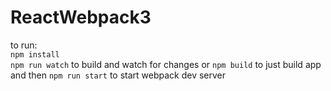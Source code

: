 # ReactWebpack3

to run:  
`npm install`  
`npm run watch` to build and watch for changes or `npm build` to just build app  
and then `npm run start` to start webpack dev server  